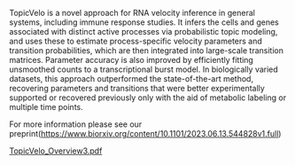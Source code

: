 TopicVelo is a novel approach for RNA velocity inference in general systems, including immune response studies. It infers the cells and genes associated with distinct active processes via probabilistic topic modeling, and uses these to estimate process-specific velocity parameters and transition probabilities, which are then integrated into large-scale transition matrices. Parameter accuracy is also improved by efficiently fitting unsmoothed counts to a transcriptional burst model. In biologically varied datasets, this approach outperformed the state-of-the-art method, recovering parameters and transitions that were better experimentally supported or recovered previously only with the aid of metabolic labeling or multiple time points.

For more information please see our preprint(https://www.biorxiv.org/content/10.1101/2023.06.13.544828v1.full)

[TopicVelo_Overview3.pdf](https://github.com/chengfgao/TopicVelo/files/12775359/TopicVelo_Overview3.pdf)
